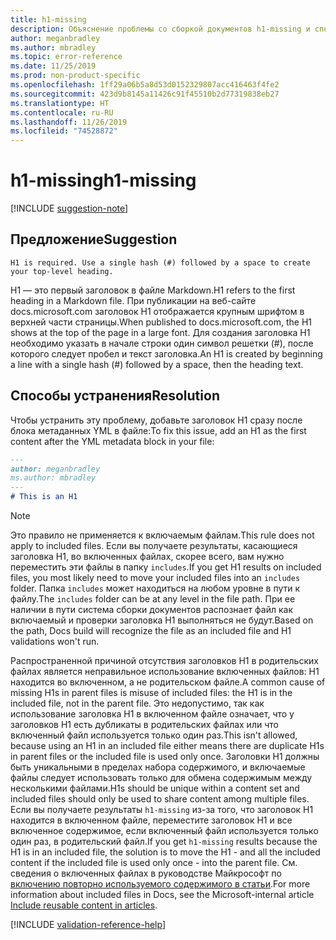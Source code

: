 ```yaml
---
title: h1-missing
description: Объяснение проблемы со сборкой документов h1-missing и способа ее устранения
author: meganbradley
ms.author: mbradley
ms.topic: error-reference
ms.date: 11/25/2019
ms.prod: non-product-specific
ms.openlocfilehash: 1ff29a06b5a8d53d0152329807acc416463f4fe2
ms.sourcegitcommit: 423d9b8145a11426c91f45510b2d77319838eb27
ms.translationtype: HT
ms.contentlocale: ru-RU
ms.lasthandoff: 11/26/2019
ms.locfileid: "74528872"
---
```

# <a name="h1-missing"></a><span data-ttu-id="d7bc4-103">h1-missing</span><span class="sxs-lookup"><span data-stu-id="d7bc4-103">h1-missing</span></span>

[!INCLUDE [suggestion-note](includes/suggestion-note.md)]

## <a name="suggestion"></a><span data-ttu-id="d7bc4-104">Предложение</span><span class="sxs-lookup"><span data-stu-id="d7bc4-104">Suggestion</span></span>

`H1 is required. Use a single hash (#) followed by a space to create your top-level heading.`

<span data-ttu-id="d7bc4-105">H1 — это первый заголовок в файле Markdown.</span><span class="sxs-lookup"><span data-stu-id="d7bc4-105">H1 refers to the first heading in a Markdown file.</span></span> <span data-ttu-id="d7bc4-106">При публикации на веб-сайте docs.microsoft.com заголовок H1 отображается крупным шрифтом в верхней части страницы.</span><span class="sxs-lookup"><span data-stu-id="d7bc4-106">When published to docs.microsoft.com, the H1 shows at the top of the page in a large font.</span></span> <span data-ttu-id="d7bc4-107">Для создания заголовка H1 необходимо указать в начале строки один символ решетки (#), после которого следует пробел и текст заголовка.</span><span class="sxs-lookup"><span data-stu-id="d7bc4-107">An H1 is created by beginning a line with a single hash (#) followed by a space, then the heading text.</span></span>

## <a name="resolution"></a><span data-ttu-id="d7bc4-108">Способы устранения</span><span class="sxs-lookup"><span data-stu-id="d7bc4-108">Resolution</span></span>

<span data-ttu-id="d7bc4-109">Чтобы устранить эту проблему, добавьте заголовок H1 сразу после блока метаданных YML в файле:</span><span class="sxs-lookup"><span data-stu-id="d7bc4-109">To fix this issue, add an H1 as the first content after the YML metadata block in your file:</span></span>

```markdown
---
author: meganbradley
ms.author: mbradley
---
# This is an H1
```

> [!NOTE]
> <span data-ttu-id="d7bc4-110">Это правило не применяется к включаемым файлам.</span><span class="sxs-lookup"><span data-stu-id="d7bc4-110">This rule does not apply to included files.</span></span> <span data-ttu-id="d7bc4-111">Если вы получаете результаты, касающиеся заголовка H1, во включенных файлах, скорее всего, вам нужно переместить эти файлы в папку `includes`.</span><span class="sxs-lookup"><span data-stu-id="d7bc4-111">If you get H1 results on included files, you most likely need to move your included files into an `includes` folder.</span></span> <span data-ttu-id="d7bc4-112">Папка `includes` может находиться на любом уровне в пути к файлу.</span><span class="sxs-lookup"><span data-stu-id="d7bc4-112">The `includes` folder can be at any level in the file path.</span></span> <span data-ttu-id="d7bc4-113">При ее наличии в пути система сборки документов распознает файл как включаемый и проверки заголовка H1 выполняться не будут.</span><span class="sxs-lookup"><span data-stu-id="d7bc4-113">Based on the path, Docs build will recognize the file as an included file and H1 validations won't run.</span></span>
>
> <span data-ttu-id="d7bc4-114">Распространенной причиной отсутствия заголовков H1 в родительских файлах является неправильное использование включенных файлов: H1 находится во включенном, а не родительском файле.</span><span class="sxs-lookup"><span data-stu-id="d7bc4-114">A common cause of missing H1s in parent files is misuse of included files: the H1 is in the included file, not in the parent file.</span></span> <span data-ttu-id="d7bc4-115">Это недопустимо, так как использование заголовка H1 в включенном файле означает, что у заголовков H1 есть дубликаты в родительских файлах или что включенный файл используется только один раз.</span><span class="sxs-lookup"><span data-stu-id="d7bc4-115">This isn't allowed, because using an H1 in an included file either means there are duplicate H1s in parent files or the included file is used only once.</span></span> <span data-ttu-id="d7bc4-116">Заголовки H1 должны быть уникальными в пределах набора содержимого, и включаемые файлы следует использовать только для обмена содержимым между несколькими файлами.</span><span class="sxs-lookup"><span data-stu-id="d7bc4-116">H1s should be unique within a content set and included files should only be used to share content among multiple files.</span></span> <span data-ttu-id="d7bc4-117">Если вы получаете результаты `h1-missing` из-за того, что заголовок H1 находится в включенном файле, переместите заголовок H1 и все включенное содержимое, если включенный файл используется только один раз, в родительский файл.</span><span class="sxs-lookup"><span data-stu-id="d7bc4-117">If you get `h1-missing` results because the H1 is in an included file, the solution is to move the H1 - and all the included content if the included file is used only once - into the parent file.</span></span> <span data-ttu-id="d7bc4-118">См. сведения о включенных файлах в руководстве Майкрософт по [включению повторно используемого содержимого в статьи](https://review.docs.microsoft.com/en-us/help/contribute/includes-best-practices?branch=master).</span><span class="sxs-lookup"><span data-stu-id="d7bc4-118">For more information about included files in Docs, see the Microsoft-internal article [Include reusable content in articles](https://review.docs.microsoft.com/en-us/help/contribute/includes-best-practices?branch=master).</span></span>

<!--make sure to add this file to your includes folder and verify the path-->
[!INCLUDE [validation-reference-help](includes/validation-reference-help.md)]
